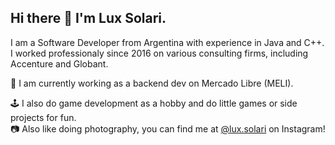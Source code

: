 ## Hi there 👋 I'm Lux Solari.

I am a Software Developer from Argentina with experience in Java and C++.<br>
I worked professionaly since 2016 on various consulting firms, including Accenture and Globant.

🔭 I am currently working as a backend dev on Mercado Libre (MELI).

🕹️ I also do game development as a hobby and do little games or side projects for fun.<br>
📷 Also like doing photography, you can find me at [@lux.solari](instagram.com/lux.solari) on Instagram!
<!--
**luxsolari/luxsolari** is a ✨ _special_ ✨ repository because its `README.md` (this file) appears on your GitHub profile.

Here are some ideas to get you started:

- 🔭 I’m currently working on ...
- 🌱 I’m currently learning ...
- 👯 I’m looking to collaborate on ...
- 🤔 I’m looking for help with ...
- 💬 Ask me about ...
- 📫 How to reach me: ...
- 😄 Pronouns: ...
- ⚡ Fun fact: ...
-->
